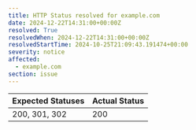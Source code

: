 ```yaml
---
title: HTTP Status resolved for example.com
date: 2024-12-22T14:31:00+00:00Z
resolved: True
resolvedWhen: 2024-12-22T14:31:00+00:00Z
resolvedStartTime: 2024-10-25T21:09:43.191474+00:00
severity: notice
affected:
  - example.com
section: issue
---
```


| Expected Statuses | Actual Status  |
|-------------------|----------------|
| 200, 301, 302 | 200 |
